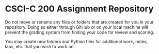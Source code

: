 # CSCI-C 200 Assignment Repository

Do not move or rename any files or folders that are created for you in your repository. Doing so either through GitHub or on your local machine will prevent the grading system from finding your code for review and scoring.

You may create new folders and Python files for additional work, notes, labs, etc. that you wish to work on.
